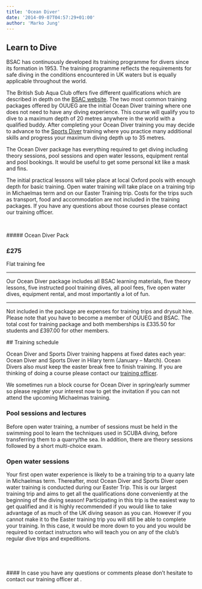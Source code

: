 ```yaml
---
title: 'Ocean Diver'
date: '2014-09-07T04:57:29+01:00'
author: 'Marko Jung'
---
```


## Learn to Dive

BSAC has continuously developed its training programme for divers since its formation in 1953. The training programme reflects the requirements for safe diving in the conditions encountered in UK waters but is equally applicable throughout the world.

The British Sub Aqua Club offers five different qualifications which are described in depth on the [BSAC website](http://www.bsac.com/page.asp?section=1053&sectionTitle=Diver+Grade+Training+Courses). The two most common training packages offered by OUUEG are the initial Ocean Diver training where one does not need to have any diving experience. This course will qualify you to dive to a maximum depth of 20 metres anywhere in the world with a qualified buddy. After completing your Ocean Diver training you may decide to advance to the [Sports Diver](/training/sports-diver/) training where you practice many additional skills and progress your maximum diving depth up to 35 metres.

The Ocean Diver package has everything required to get diving including theory sessions, pool sessions and open water lessons, equipment rental and pool bookings. It would be useful to get some personal kit like a mask and fins.

The initial practical lessons will take place at local Oxford pools with enough depth for basic training. Open water training will take place on a training trip in Michaelmas term and on our Easter Training trip. Costs for the trips such as transport, food and accommodation are not included in the training packages. If you have any questions about those courses please contact our training officer.

<div class="wp-block-themeisle-blocks-pricing"><div aria-hidden="true" class="wp-block-spacer" style="height:30px"></div>##### Ocean Diver Pack

### £275

Flat training fee

- - - - - -

Our Ocean Diver package includes all BSAC learning materials, five theory lessons, five instructed pool training dives, all pool fees, five open water dives, equipment rental, and most importantly a lot of fun.

- - - - - -

Not included in the package are expenses for training trips and drysuit hire. Please note that you have to become a member of OUUEG and BSAC. The total cost for training package and both memberships is £335.50 for students and £397.00 for other members.

</div>## Training schedule

Ocean Diver and Sports Diver training happens at fixed dates each year: Ocean Diver and Sports Diver in Hilary term (January – March). Ocean Divers also *must* keep the easter break free to finish training. If you are thinking of doing a course please contact our [training officer](http://ouueg.com/contact/ "Contacts").

We sometimes run a block course for Ocean Diver in spring/early summer so please register your interest now to get the invitation if you can not attend the upcoming Michaelmas training.

### Pool sessions and lectures

Before open water training, a number of sessions must be held in the swimming pool to learn the techniques used in SCUBA diving, before transferring them to a quarry/the sea. In addition, there are theory sessions followed by a short multi-choice exam.

### Open water sessions

Your first open water experience is likely to be a training trip to a quarry late in Michaelmas term. Thereafter, most Ocean Diver and Sports Diver open water training is conducted during our Easter Trip. This is our largest training trip and aims to get all the qualifications done conveniently at the beginning of the diving season! Participating in this trip is the easiest way to get qualified and it is highly recommended if you would like to take advantage of as much of the UK diving season as you can. However if you cannot make it to the Easter training trip you will still be able to complete your training. In this case, it would be more down to you and you would be required to contact instructors who will teach you on any of the club’s regular dive trips and expeditions.

<div aria-hidden="true" class="wp-block-spacer" style="height:60px"></div>#### In case you have any questions or comments please don’t hesitate to contact our training officer at <ouueg.training@gmail.com>.
